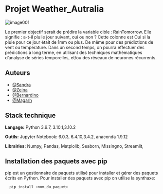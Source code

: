 
# Projet Weather_Autralia
![image001](https://user-images.githubusercontent.com/108948949/178120886-b26e8d2c-e036-47c8-a337-af69d74236c9.jpg)

Le premier objectif serait de prédire la variable cible : RainTomorrow. Elle signifie : a-t-il plu le jour suivant, oui ou non ? Cette colonne est Oui si la pluie pour ce jour était de 1mm ou plus.
De même pour des prédictions de vent ou température.
Dans un second temps, on pourra effectuer des prédictions à long terme, en utilisant des techniques mathématiques d’analyse de séries temporelles, et/ou des réseaux de neurones récurrents.



## Auteurs

- [@Sandra](https://github.com/mbsz21/autraliaWeather)
- [@Zeina](https://github.com/mbsz21/autraliaWeather)
- [@Bernardino](https://github.com/mbsz21/autraliaWeather)
- [@Magarh](https://github.com/mbsz21/autraliaWeather)


## Stack technique

**Langage:** Python 3.9.7, 3.10.1,3.10.2

**Outils:** Jupyter Notebook: 6.0.3, 6.4.10,3.4.2, anaconda 1.9.12

**Librairies:** Numpy, Pandas, Matplolib, Seaborn, Missingno, Streamlit, 

## Installation des paquets avec pip

pip est un gestionnaire de paquets utilisé pour installer et gérer des paquets écrits en Python.
Pour installer des paquets avec pip on utilise la synthaxe:

```bash
  pip install <nom_du_paquet>

```
    
